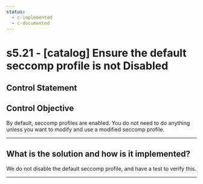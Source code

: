 ```yaml
---
status:
  - c-implemented
  - c-documented
---
```


# s5.21 - \[catalog\] Ensure the default seccomp profile is not Disabled

## Control Statement

## Control Objective

By default, seccomp profiles are enabled. You do not need to do anything unless you want to modify and use a modified seccomp profile.

______________________________________________________________________

## What is the solution and how is it implemented?

We do not disable the default seccomp profile, and have a test to verify this.

______________________________________________________________________
